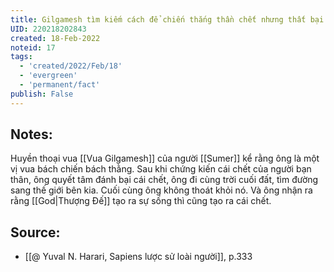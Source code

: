 ```yaml
---
title: Gilgamesh tìm kiếm cách để chiến thắng thần chết nhưng thất bại
UID: 220218202843
created: 18-Feb-2022
noteid: 17
tags:
  - 'created/2022/Feb/18'
  - 'evergreen'
  - 'permanent/fact'
publish: False
---
```

## Notes:
Huyền thoại vua [[Vua Gilgamesh]] của người [[Sumer]] kể rằng ông là một vị vua bách chiến bách thằng. Sau khi chứng kiến cái chết của người bạn thân, ông quyết tâm đánh bại cái chết, ông đi cùng trời cuối đất, tìm đường sang thế giới bên kia. Cuối cùng ông không thoát khỏi nó. Và ông nhận ra rằng [[God|Thượng Đế]] tạo ra sự sống thì cũng tạo ra cái chết.

## Source:
- [[@ Yuval N. Harari, Sapiens lược sử loài người]], p.333


